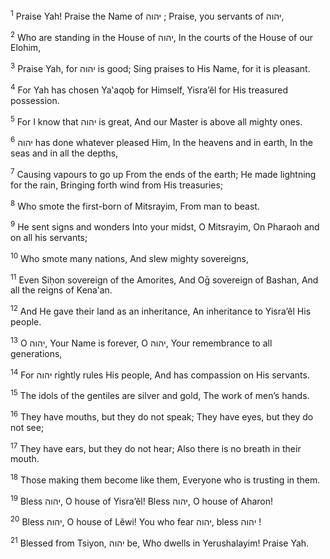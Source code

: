 <sup>1</sup> Praise Yah! Praise the Name of יהוה ; Praise, you servants of יהוה,

<sup>2</sup> Who are standing in the House of יהוה, In the courts of the House of our Elohim,

<sup>3</sup> Praise Yah, for יהוה is good; Sing praises to His Name, for it is pleasant.

<sup>4</sup> For Yah has chosen Ya‛aqoḇ for Himself, Yisra’ĕl for His treasured possession.

<sup>5</sup> For I know that יהוה is great, And our Master is above all mighty ones.

<sup>6</sup> יהוה has done whatever pleased Him, In the heavens and in earth, In the seas and in all the depths,

<sup>7</sup> Causing vapours to go up From the ends of the earth; He made lightning for the rain, Bringing forth wind from His treasuries;

<sup>8</sup> Who smote the first-born of Mitsrayim, From man to beast.

<sup>9</sup> He sent signs and wonders Into your midst, O Mitsrayim, On Pharaoh and on all his servants;

<sup>10</sup> Who smote many nations, And slew mighty sovereigns,

<sup>11</sup> Even Siḥon sovereign of the Amorites, And Oḡ sovereign of Bashan, And all the reigns of Kena‛an.

<sup>12</sup> And He gave their land as an inheritance, An inheritance to Yisra’ĕl His people.

<sup>13</sup> O יהוה, Your Name is forever, O יהוה, Your remembrance to all generations,

<sup>14</sup> For יהוה rightly rules His people, And has compassion on His servants.

<sup>15</sup> The idols of the gentiles are silver and gold, The work of men’s hands.

<sup>16</sup> They have mouths, but they do not speak; They have eyes, but they do not see;

<sup>17</sup> They have ears, but they do not hear; Also there is no breath in their mouth.

<sup>18</sup> Those making them become like them, Everyone who is trusting in them.

<sup>19</sup> Bless יהוה, O house of Yisra’ĕl! Bless יהוה, O house of Aharon!

<sup>20</sup> Bless יהוה, O house of Lĕwi! You who fear יהוה, bless יהוה !

<sup>21</sup> Blessed from Tsiyon, יהוה be, Who dwells in Yerushalayim! Praise Yah.

